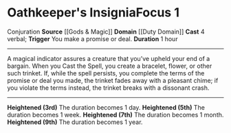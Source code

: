 ﻿---
actions: '[free-action]'
area: null
bloodline: null
component:
- Verbal
cost: null
deity: null
domain:
- '[[DATABASE/domain/Duty Domain|Duty]]'
duration: 1 hour
element: null
heighten: 3rd, 5th, 7th, 9th
heighten_level: 1, 3, 5, 7, 9
id: '604'
lesson: null
level: '1'
mystery: null
name: Oathkeeper's Insignia
patron_theme: null
range: null
rarity: Common
requirement: null
saving_throw: null
school: Conjuration
source: '[[DATABASE/source/Gods & Magic|Gods & Magic]]'
target: null
tradition: null
trait:
- '[[DATABASE/trait/Conjuration|Conjuration]]'
trigger: You make a promise or deal.
type: Focus

---
# Oathkeeper's Insignia<span class="item-type">Focus 1</span>

<span class="item-trait">Conjuration</span>
**Source** [[Gods & Magic]] 
**Domain** [[Duty Domain]]
**Cast** <span class="action-icon">4</span> verbal; **Trigger** You make a promise or deal.
**Duration** 1 hour

---
A magical indicator assures a creature that you’ve upheld your end of a bargain. When you Cast the Spell, you create a bracelet, flower, or other such trinket. If, while the spell persists, you complete the terms of the promise or deal you made, the trinket fades away with a pleasant chime; if you violate the terms instead, the trinket breaks with a dissonant crash.

---
**Heightened (3rd)** The duration becomes 1 day.
**Heightened (5th)** The duration becomes 1 week.
**Heightened (7th)** The duration becomes 1 month.
**Heightened (9th)** The duration becomes 1 year.